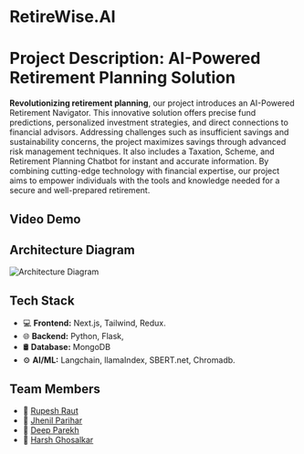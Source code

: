 <!-- Project Title -->
# RetireWise.AI


<!-- Short Description -->
# Project Description: AI-Powered Retirement Planning Solution

**Revolutionizing retirement planning**, our project introduces an AI-Powered Retirement Navigator. This innovative solution offers precise fund predictions, personalized investment strategies, and direct connections to financial advisors. Addressing challenges such as insufficient savings and sustainability concerns, the project maximizes savings through advanced risk management techniques. It also includes a Taxation, Scheme, and Retirement Planning Chatbot for instant and accurate information. By combining cutting-edge technology with financial expertise, our project aims to empower individuals with the tools and knowledge needed for a secure and well-prepared retirement.

<!-- Video Demo -->
## Video Demo


<!-- Architecture Diagram -->
## Architecture Diagram
![Architecture Diagram](/images/architecture_diagram.png)

<!-- Tech Stack -->
## Tech Stack
- 💻 **Frontend:** Next.js, Tailwind, Redux.
- 🌐 **Backend:** Python, Flask, 
- 🛢️ **Database:** MongoDB
- ⚙️ **AI/ML:** Langchain, llamaIndex, SBERT.net, Chromadb.

<!-- Team Members -->
## Team Members
- 👤 [Rupesh Raut](https://github.com/Rupesh-2003) 
- 👤 [Jhenil Parihar](https://github.com/jhenilparihar) 
- 👤 [Deep Parekh](https://github.com/DeepParekh03) 
- 👤 [Harsh Ghosalkar](https://github.com/HarshDilipGhosalkar) 




